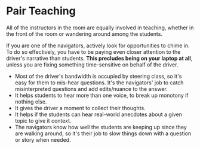 # Pair Teaching

All of the instructors in the room are equally involved in teaching, whether in the front of the room or wandering around among the students.

If you are one of the navigators, actively look for opportunities to chime in. To do so effectively, you have to be paying even closer attention to the driver's narrative than students. **This precludes being on your laptop at all**, unless you are fixing something time-sensitive on behalf of the driver.

 - Most of the driver's bandwidth is occupied by steering class, so it's easy for them to mis-hear questions. It's the navigators' job to catch misinterpreted questions and add edits/nuance to the answer.
 - It helps students to hear more than one voice, to break up monotony if nothing else.
 - It gives the driver a moment to collect their thoughts.
 - It helps if the students can hear real-world anecdotes about a given topic to give it context.
 - The navigators know how well the students are keeping up since they are walking around, so it's their job to slow things down with a question or story  when needed.